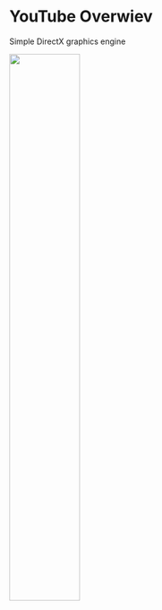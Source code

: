 # YouTube Overwiev
Simple DirectX graphics engine

[<img src="https://i.ytimg.com/vi/N74CBQlyUJ4/maxresdefault.jpg" width="50%">](https://www.youtube.com/watch?v=N74CBQlyUJ4 "3rd person camera movement C++/OpenGL")
